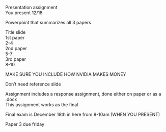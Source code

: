 Presentation assignment  
You present 12/18
 
Powerpoint that summarizes all 3 papers
 
Title slide  
1st paper  
2-4  
2nd paper  
5-7  
3rd paper  
8-10
 
MAKE SURE YOU INCLUDE HOW NVIDIA MAKES MONEY
 
Don’t need reference slide
 
Assignment includes a response assignment, done either on paper or as a .docx  
This assignment works as the final
 
Final exam is December 18th in here from 8-10am (WHEN YOU PRESENT)
 
Paper 3 due friday